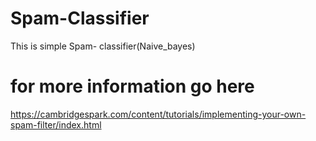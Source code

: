 # Spam-Classifier
This is simple Spam- classifier(Naive_bayes)

# for more information go here
https://cambridgespark.com/content/tutorials/implementing-your-own-spam-filter/index.html

